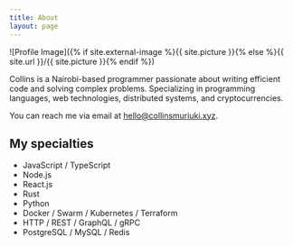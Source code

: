 ```yaml
---
title: About
layout: page
---
```


![Profile Image]({% if site.external-image %}{{ site.picture }}{% else %}{{ site.url }}/{{ site.picture }}{% endif %})

<p>
Collins is a Nairobi-based programmer passionate about writing efficient code and solving complex problems. Specializing in programming languages, web technologies, distributed systems, and cryptocurrencies.
</p>

<p>
	You can reach me via email at <a href="mailto:hello@collinsmuriuki.xyz">hello@collinsmuriuki.xyz</a>.
<p/>

<h2>My specialties</h2>

<ul class="skill-list">
	<li>JavaScript / TypeScript</li>
	<li>Node.js</li>
	<li>React.js</li>
	<li>Rust</li>
	<li>Python</li>
	<li>Docker / Swarm / Kubernetes / Terraform</li>
	<li>HTTP / REST / GraphQL / gRPC</li>
	<li>PostgreSQL / MySQL / Redis</li>
</ul>

<!-- <h2>Projects</h2>

<ul>
	<li><a href="https://github.com/">Lorem Lorem</a></li>
	<li><a href="https://github.com/">Ipsum Dolor</a></li>
	<li><a href="https://github.com/">Dolor Lorem</a></li>
</ul> -->

